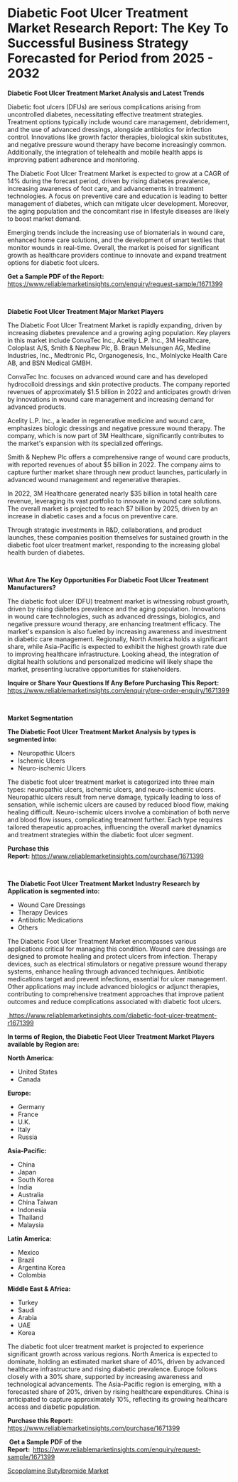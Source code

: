 <p><h1>Diabetic Foot Ulcer Treatment Market Research Report: The Key To Successful Business Strategy Forecasted for Period from 2025 - 2032</h1></p><p><strong>Diabetic Foot Ulcer Treatment Market Analysis and Latest Trends</strong></p>
<p><p>Diabetic foot ulcers (DFUs) are serious complications arising from uncontrolled diabetes, necessitating effective treatment strategies. Treatment options typically include wound care management, debridement, and the use of advanced dressings, alongside antibiotics for infection control. Innovations like growth factor therapies, biological skin substitutes, and negative pressure wound therapy have become increasingly common. Additionally, the integration of telehealth and mobile health apps is improving patient adherence and monitoring.</p><p>The Diabetic Foot Ulcer Treatment Market is expected to grow at a CAGR of 14% during the forecast period, driven by rising diabetes prevalence, increasing awareness of foot care, and advancements in treatment technologies. A focus on preventive care and education is leading to better management of diabetes, which can mitigate ulcer development. Moreover, the aging population and the concomitant rise in lifestyle diseases are likely to boost market demand. </p><p>Emerging trends include the increasing use of biomaterials in wound care, enhanced home care solutions, and the development of smart textiles that monitor wounds in real-time. Overall, the market is poised for significant growth as healthcare providers continue to innovate and expand treatment options for diabetic foot ulcers.</p></p>
<p><strong>Get a Sample PDF of the Report:&nbsp;</strong> <a href="https://www.reliablemarketinsights.com/enquiry/request-sample/1671399?utm_campaign=2177&utm_medium=2&utm_source=Github&utm_content=ia&utm_term=08032025&utm_id=diabetic-foot-ulcer-treatment">https://www.reliablemarketinsights.com/enquiry/request-sample/1671399</a></p>
<p>&nbsp;</p>
<p><strong>Diabetic Foot Ulcer Treatment Major Market Players</strong></p>
<p><p>The Diabetic Foot Ulcer Treatment Market is rapidly expanding, driven by increasing diabetes prevalence and a growing aging population. Key players in this market include ConvaTec Inc., Acelity L.P. Inc., 3M Healthcare, Coloplast A/S, Smith & Nephew Plc, B. Braun Melsungen AG, Medline Industries, Inc., Medtronic Plc, Organogenesis, Inc., Molnlycke Health Care AB, and BSN Medical GMBH.</p><p>ConvaTec Inc. focuses on advanced wound care and has developed hydrocolloid dressings and skin protective products. The company reported revenues of approximately $1.5 billion in 2022 and anticipates growth driven by innovations in wound care management and increasing demand for advanced products.</p><p>Acelity L.P. Inc., a leader in regenerative medicine and wound care, emphasizes biologic dressings and negative pressure wound therapy. The company, which is now part of 3M Healthcare, significantly contributes to the market's expansion with its specialized offerings.</p><p>Smith & Nephew Plc offers a comprehensive range of wound care products, with reported revenues of about $5 billion in 2022. The company aims to capture further market share through new product launches, particularly in advanced wound management and regenerative therapies.</p><p>In 2022, 3M Healthcare generated nearly $35 billion in total health care revenue, leveraging its vast portfolio to innovate in wound care solutions. The overall market is projected to reach $7 billion by 2025, driven by an increase in diabetic cases and a focus on preventive care.</p><p>Through strategic investments in R&D, collaborations, and product launches, these companies position themselves for sustained growth in the diabetic foot ulcer treatment market, responding to the increasing global health burden of diabetes.</p></p>
<p>&nbsp;</p>
<p><strong>What Are The Key Opportunities For Diabetic Foot Ulcer Treatment Manufacturers?</strong></p>
<p><p>The diabetic foot ulcer (DFU) treatment market is witnessing robust growth, driven by rising diabetes prevalence and the aging population. Innovations in wound care technologies, such as advanced dressings, biologics, and negative pressure wound therapy, are enhancing treatment efficacy. The market's expansion is also fueled by increasing awareness and investment in diabetic care management. Regionally, North America holds a significant share, while Asia-Pacific is expected to exhibit the highest growth rate due to improving healthcare infrastructure. Looking ahead, the integration of digital health solutions and personalized medicine will likely shape the market, presenting lucrative opportunities for stakeholders.</p></p>
<p><strong>Inquire or Share Your Questions If Any Before Purchasing This Report:</strong> <a href="https://www.reliablemarketinsights.com/enquiry/pre-order-enquiry/1671399?utm_campaign=2177&utm_medium=2&utm_source=Github&utm_content=ia&utm_term=08032025&utm_id=diabetic-foot-ulcer-treatment">https://www.reliablemarketinsights.com/enquiry/pre-order-enquiry/1671399</a></p>
<p>&nbsp;</p>
<p><strong>Market Segmentation</strong></p>
<p><strong>The Diabetic Foot Ulcer Treatment Market Analysis by types is segmented into:</strong></p>
<p><ul><li>Neuropathic Ulcers</li><li>Ischemic Ulcers</li><li>Neuro-ischemic Ulcers</li></ul></p>
<p><p>The diabetic foot ulcer treatment market is categorized into three main types: neuropathic ulcers, ischemic ulcers, and neuro-ischemic ulcers. Neuropathic ulcers result from nerve damage, typically leading to loss of sensation, while ischemic ulcers are caused by reduced blood flow, making healing difficult. Neuro-ischemic ulcers involve a combination of both nerve and blood flow issues, complicating treatment further. Each type requires tailored therapeutic approaches, influencing the overall market dynamics and treatment strategies within the diabetic foot ulcer segment.</p></p>
<p><strong>Purchase this Report:&nbsp;</strong><a href="https://www.reliablemarketinsights.com/purchase/1671399?utm_campaign=2177&utm_medium=2&utm_source=Github&utm_content=ia&utm_term=08032025&utm_id=diabetic-foot-ulcer-treatment">https://www.reliablemarketinsights.com/purchase/1671399</a></p>
<p>&nbsp;</p>
<p><strong>The Diabetic Foot Ulcer Treatment Market Industry Research by Application is segmented into:</strong></p>
<p><ul><li>Wound Care Dressings</li><li>Therapy Devices</li><li>Antibiotic Medications</li><li>Others</li></ul></p>
<p><p>The Diabetic Foot Ulcer Treatment Market encompasses various applications critical for managing this condition. Wound care dressings are designed to promote healing and protect ulcers from infection. Therapy devices, such as electrical stimulators or negative pressure wound therapy systems, enhance healing through advanced techniques. Antibiotic medications target and prevent infections, essential for ulcer management. Other applications may include advanced biologics or adjunct therapies, contributing to comprehensive treatment approaches that improve patient outcomes and reduce complications associated with diabetic foot ulcers.</p></p>
<p><a href="https://www.reliablemarketinsights.com/diabetic-foot-ulcer-treatment-r1671399?utm_campaign=2177&utm_medium=2&utm_source=Github&utm_content=ia&utm_term=08032025&utm_id=diabetic-foot-ulcer-treatment">&nbsp;https://www.reliablemarketinsights.com/diabetic-foot-ulcer-treatment-r1671399</a></p>
<p><strong>In terms of Region, the Diabetic Foot Ulcer Treatment Market Players available by Region are:</strong></p>
<p>
    <p> <strong> North America: </strong>
        <ul>
            <li>United States</li>
            <li>Canada</li>
        </ul>
        </p> 
    <p> <strong> Europe: </strong>
        <ul>
            <li>Germany</li>
            <li>France</li>
            <li>U.K.</li>
            <li>Italy</li>
            <li>Russia</li>
        </ul>
        </p> 
    <p> <strong> Asia-Pacific: </strong>
        <ul>
            <li>China</li>
            <li>Japan</li>
            <li>South Korea</li>
            <li>India</li>
            <li>Australia</li>
            <li>China Taiwan</li>
            <li>Indonesia</li>
            <li>Thailand</li>
            <li>Malaysia</li>
        </ul>
        </p> 
    <p> <strong> Latin America: </strong>
        <ul>
            <li>Mexico</li>
            <li>Brazil</li>
            <li>Argentina Korea</li>
            <li>Colombia</li>
        </ul>
        </p> 
    <p> <strong> Middle East & Africa: </strong>
        <ul>
            <li>Turkey</li>
            <li>Saudi</li>
            <li>Arabia</li>
            <li>UAE</li>
            <li>Korea</li>
        </ul>
    </p>
    </p>
<p><p>The diabetic foot ulcer treatment market is projected to experience significant growth across various regions. North America is expected to dominate, holding an estimated market share of 40%, driven by advanced healthcare infrastructure and rising diabetic prevalence. Europe follows closely with a 30% share, supported by increasing awareness and technological advancements. The Asia-Pacific region is emerging, with a forecasted share of 20%, driven by rising healthcare expenditures. China is anticipated to capture approximately 10%, reflecting its growing healthcare access and diabetic population.</p></p>
<p><strong>Purchase this Report: </strong><a href="https://www.reliablemarketinsights.com/purchase/1671399?utm_campaign=2177&utm_medium=2&utm_source=Github&utm_content=ia&utm_term=08032025&utm_id=diabetic-foot-ulcer-treatment">https://www.reliablemarketinsights.com/purchase/1671399</a></p>
<p>&nbsp;<strong>Get a Sample PDF of the Report:&nbsp;&nbsp;</strong><a href="https://www.reliablemarketinsights.com/enquiry/request-sample/1671399?utm_campaign=2177&utm_medium=2&utm_source=Github&utm_content=ia&utm_term=08032025&utm_id=diabetic-foot-ulcer-treatment">https://www.reliablemarketinsights.com/enquiry/request-sample/1671399</a></p>
<p><strong></strong></p>
<p><p><a href="https://github.com/indrystar/Market-Research-Report-List-5/blob/main/scopolamine-butylbromide-market.md?utm_campaign=2177&utm_medium=2&utm_source=Github&utm_content=ia&utm_term=08032025&utm_id=diabetic-foot-ulcer-treatment">Scopolamine Butylbromide Market</a></p></p>